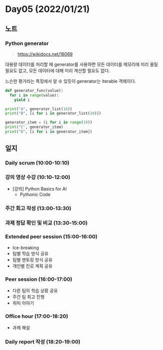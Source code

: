 # Day05 (2022/01/21)

## 노트

### Python generator

> https://wikidocs.net/16069

대용량 데이터를 처리할 때 generator를 사용하면 모든 데이터를 메모리에 미리 올릴 필요도 없고, 모든 데이터에 대해 미리 계산할 필요도 없다.

느슨한 평가라는 특징에서 알 수 있듯이 generator는 iterable 객체이다.

```python
def generator_func(value):
  for i in range(value):
    yield i

print("A", generator_list(10))
print("B", [i for i in generator_list(10)])

generator_item = (i for i in range(10))
print("C", generator_item)
print("D", [i for i in generator_item])
```

## 일지

### Daily scrum (10:00-10:10)

### 강의 영상 수강 (10:10-12:00)

  * [강의] Python Basics for AI
    * Pythonic Code

### 주간 회고 작성 (13:00-13:30)

### 과제 정답 확인 및 비교 (13:30-15:00)

### Extended peer session (15:00-16:00)

  * Ice-breaking
  * 팀별 학습 방식 공유
  * 팀별 멘토링 방식 공유
  * 개인별 진로 계획 공유

### Peer session (16:00-17:00)

  * 다른 팀의 학습 상황 공유
  * 주간 팀 회고 진행
  * 취미 이야기

### Office hour (17:00-18:20)

  * 과제 해설

### Daily report 작성 (18:20-19:00)
